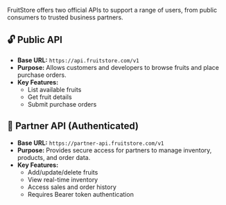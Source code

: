 FruitStore offers two official APIs to support a range of users, from public consumers to trusted business partners.

## 🔓 Public API
- **Base URL:** `https://api.fruitstore.com/v1`
- **Purpose:** Allows customers and developers to browse fruits and place purchase orders.
- **Key Features:**
  - List available fruits
  - Get fruit details
  - Submit purchase orders

## 🔐 Partner API (Authenticated)
- **Base URL:** `https://partner-api.fruitstore.com/v1`
- **Purpose:** Provides secure access for partners to manage inventory, products, and order data.
- **Key Features:**
  - Add/update/delete fruits
  - View real-time inventory
  - Access sales and order history
  - Requires Bearer token authentication

